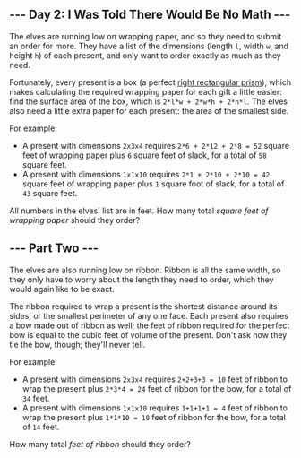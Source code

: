 ## --- Day 2: I Was Told There Would Be No Math ---

The elves are running low on wrapping paper, and so they need to submit an order for more. They have a list of the dimensions (length `l`, width `w`, and height `h`) of each present, and only want to order exactly as much as they need.

Fortunately, every present is a box (a perfect [right rectangular prism](https://en.wikipedia.org/wiki/Cuboid#Rectangular_cuboid)), which makes calculating the required wrapping paper for each gift a little easier: find the surface area of the box, which is `2*l*w + 2*w*h + 2*h*l`. The elves also need a little extra paper for each present: the area of the smallest side.

For example:

*   A present with dimensions `2x3x4` requires `2*6 + 2*12 + 2*8 = 52` square feet of wrapping paper plus `6` square feet of slack, for a total of `58` square feet.
*   A present with dimensions `1x1x10` requires `2*1 + 2*10 + 2*10 = 42` square feet of wrapping paper plus `1` square foot of slack, for a total of `43` square feet.

All numbers in the elves' list are in feet. How many total _square feet of wrapping paper_ should they order?

## --- Part Two ---

The elves are also running low on ribbon. Ribbon is all the same width, so they only have to worry about the length they need to order, which they would again like to be exact.

The ribbon required to wrap a present is the shortest distance around its sides, or the smallest perimeter of any one face. Each present also requires a bow made out of ribbon as well; the feet of ribbon required for the perfect bow is equal to the cubic feet of volume of the present. Don't ask how they tie the bow, though; they'll never tell.

For example:

*   A present with dimensions `2x3x4` requires `2+2+3+3 = 10` feet of ribbon to wrap the present plus `2*3*4 = 24` feet of ribbon for the bow, for a total of `34` feet.
*   A present with dimensions `1x1x10` requires `1+1+1+1 = 4` feet of ribbon to wrap the present plus `1*1*10 = 10` feet of ribbon for the bow, for a total of `14` feet.

How many total _feet of ribbon_ should they order?

